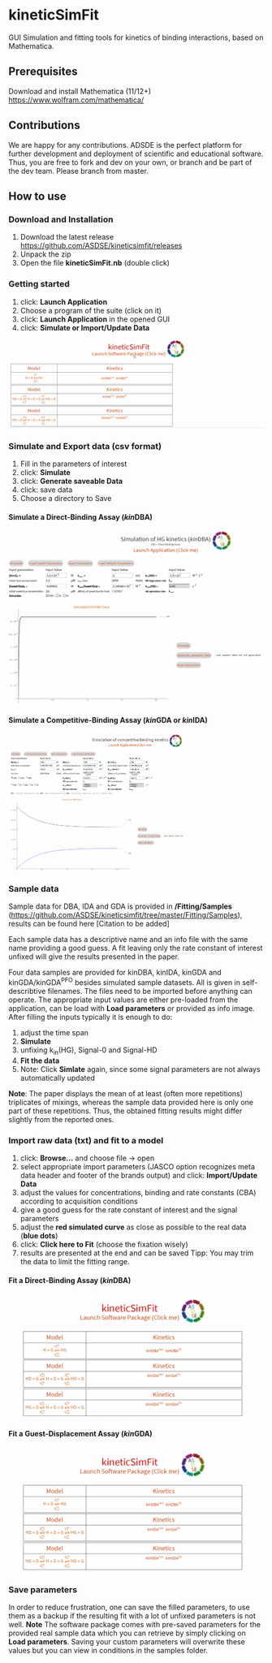 # kineticSimFit

GUI Simulation and fitting tools for kinetics of binding interactions, based on Mathematica.

## Prerequisites

Download and install Mathematica (11/12+) <https://www.wolfram.com/mathematica/>

## Contributions

We are happy for any contributions. ADSDE is the perfect platform for further development and deployment of scientific and educational software. Thus, you are free to fork and dev on your own, or branch and be part of the dev team. Please branch from master.

## How to use

### Download and Installation

1. Download the latest release <https://github.com/ASDSE/kineticsimfit/releases>
2. Unpack the zip
3. Open the file **kineticSimFit.nb** (double click)

### Getting started

1. click: **Launch Application**
2. Choose a program of the suite (click on it)
3. click: **Launch Application** in the opened GUI
4. click: **Simulate or Import/Update Data**

![](Assets/get_started.gif)

### Simulate and Export data (csv format)

1. Fill in the parameters of interest
2. click: **Simulate**
3. click: **Generate saveable Data**
4. click: save data
5. Choose a directory to Save

  #### Simulate a Direct-Binding Assay (*kin*DBA)

![](Assets/SimulationkinDBA.gif)

#### Simulate a Competitive-Binding Assay (*kin*GDA or *kin*IDA)

![](Assets/SimulationkinCBA.gif)

### Sample data

Sample data for DBA, IDA and GDA is provided in **/Fitting/Samples** (<https://github.com/ASDSE/kineticsimfit/tree/master/Fitting/Samples>), results can be found here [Citation to be added]

Each sample data has a descriptive name and an info file with the same name providing a good guess. A fit leaving only the rate constant of interest unfixed will give the results presented in the paper.

Four data samples are provided for kinDBA, kinIDA, kinGDA and kinGDA/kinGDA<sup>PFO</sup> besides simulated sample datasets. All is given in self-describtive filenames. The files need to be imported before anything can operate. The appropriate input values are either pre-loaded from the application, can be load with **Load parameters** or provided as info image. After filling the inputs typically it is enough to do:
1. adjust the time span
2. **Simulate**
3.  unfixing k<sub>in</sub>(HG), Signal-0 and Signal-HD
4. **Fit the data**
5. Note: Click **Simlate** again, since some signal parameters are not always automatically updated 

**Note**: The paper displays the mean of at least (often more repetitions) triplicates of mixings, whereas the sample data provided here is only one part of these repetitions. Thus, the obtained fitting results might differ slightly from the reported ones.

### Import raw data (txt) and fit to a model

1. click: **Browse...** and choose file -> open
2. select appropriate import parameters (JASCO option recognizes meta data header and footer of the brands output) and click: **Import/Update Data**
3. adjust the values for concentrations, binding and rate constants (CBA) according to acquisition conditions
4. give a good guess for the rate constant of interest and the signal parameters
5. adjust the **red simulated curve** as close as possible to the real data (**blue dots**)
6. click: **Click here to Fit** (choose the fixation wisely)
7. results are presented at the end and can be saved
Tipp: You may trim the data to limit the fitting range.

  #### Fit a Direct-Binding Assay (*kin*DBA)

![](Assets/FittingkinDBA_sampleData.gif)

#### Fit a Guest-Displacement Assay (*kin*GDA)

![](Assets/FittingkinGDA_sampleData.gif)

### Save parameters

In order to reduce frustration, one can save the filled parameters, to use them as a backup if the resulting fit with a lot of unfixed parameters is not well. **Note** The software package comes with pre-saved parameters for the provided real sample data which you can retrieve by simply clicking on **Load parameters**. Saving your custom parameters will overwrite these values but you can view in conditions in the samples folder.
